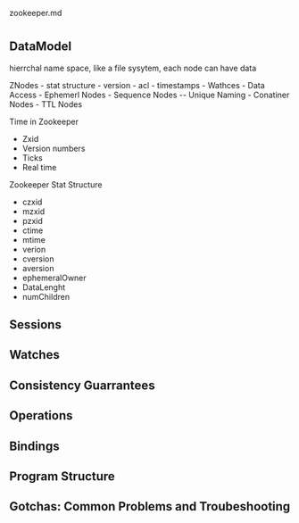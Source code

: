 zookeeper.md

# 
## DataModel
hierrchal name space, like a file sysytem, each node can have data

ZNodes
    - stat structure
        - version
        - acl
        - timestamps
    - Wathces
    - Data Access
    - Ephemerl Nodes
    - Sequence Nodes -- Unique Naming
    - Conatiner Nodes
    - TTL Nodes

Time in Zookeeper
- Zxid
- Version numbers
- Ticks
- Real time

Zookeeper Stat Structure
- czxid
- mzxid
- pzxid
- ctime
- mtime
- verion
- cversion
- aversion
- ephemeralOwner
- DataLenght
- numChildren







## Sessions
## Watches
## Consistency Guarrantees


## Operations
## Bindings
## Program Structure
## Gotchas: Common Problems and Troubeshooting
